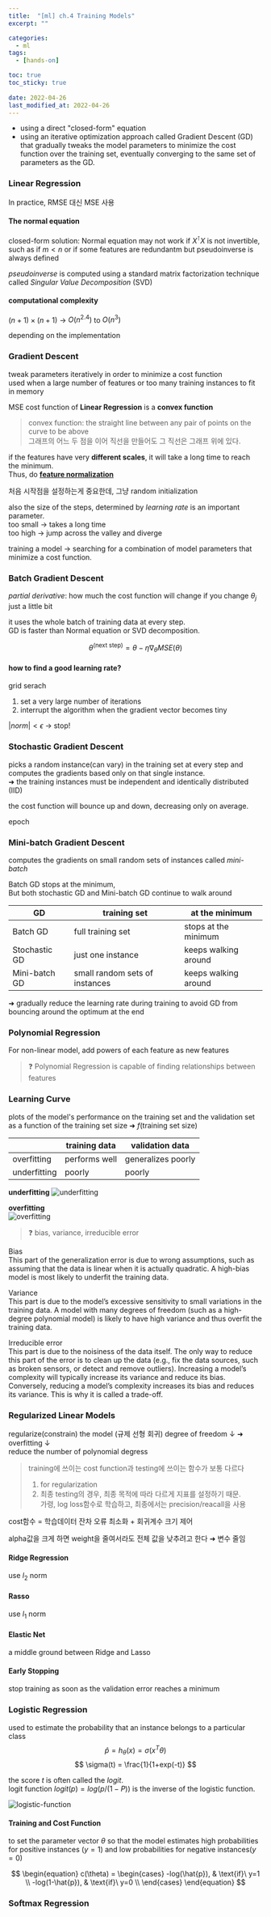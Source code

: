 ```yaml
---
title:  "[ml] ch.4 Training Models"
excerpt: ""

categories:
  - ml
tags:
  - [hands-on]

toc: true
toc_sticky: true
 
date: 2022-04-26
last_modified_at: 2022-04-26
---
```


- using a direct "closed-form" equation
- using an iterative optimization approach called Gradient Descent (GD) that gradually tweaks the model parameters to minimize the cost function over the training set, eventually converging to the same set of parameters as the GD.

### Linear Regression

In practice, RMSE 대신 MSE 사용

#### The normal equation

closed-form solution: 
Normal equation may not work if $X^\intercal X$ is not invertible, such as if $m < n$ or if some features are redundantm but pseudoinverse is always defined

*pseudoinverse* is computed using a standard matrix factorization technique called *Singular Value Decomposition* (SVD)

#### computational complexity

$(n+1)\times (n+1)$ &rarr; $O(n^{2.4})$ to $O(n^{3})$

depending on the implementation

### Gradient Descent

tweak parameters iteratively in order to minimize a cost function  
used when a large number of features or too many training instances to fit in memory

MSE cost function of **Linear Regression** is a **convex function**
> convex function: the straight line between any pair of points on the curve to be above  
> 그래프의 어느 두 점을 이어 직선을 만들어도 그 직선은 그래프 위에 있다.  

if the features have very **different scales**, it will take a long time to reach the minimum.  
Thus, do [**feature normalization**](../quest-for-ml/2022-04-26-quest-ch-1.md#feature-normalization)

처음 시작점을 설정하는게 중요한데, 그냥 random initialization

also the size of the steps, determined by *learning rate* is an important parameter.  
too small &rarr; takes a long time  
too high &rarr; jump across the valley and diverge  

training a model &rarr; searching for a combination of model parameters that minimize a cost function.

### Batch Gradient Descent

*partial derivative*: how much the cost function will change if you change $\theta_{j}$ just a little bit

it uses the whole batch of training data at every step.  
GD is faster than Normal equation or SVD decomposition.

$$
    \theta^{(\text{next step})} = \theta - \eta\nabla_{\theta}MSE(\theta)
$$

#### how to find a good learning rate?

grid serach

1. set a very large number of iterations  
2. interrupt the algorithm when the gradient vector becomes tiny  

$|norm|<\epsilon$ &rarr; stop!

### Stochastic Gradient Descent

picks a random instance(can vary) in the training set at every step and computes the gradients based only on that single instance.  
➜ the training instances must be independent and identically distributed (IID)

the cost function will bounce up and down, decreasing only on average.

epoch

### Mini-batch Gradient Descent

computes the gradients on small random sets of instances called *mini-batch*  

Batch GD stops at the minimum,  
But both stochastic GD and Mini-batch GD continue to walk around

|GD|training set|at the minimum|
|---|---|---|
|Batch GD| full training set| stops at the minimum|
|Stochastic GD| just one instance | keeps walking around|
| Mini-batch GD| small random sets of instances|keeps walking around|

➜ gradually reduce the learning rate during training to avoid GD from bouncing around the optimum at the end

### Polynomial Regression

For non-linear model, add powers of each feature as new features

> ❓ Polynomial Regression is capable of finding relationships between features

### Learning Curve

plots of the model's performance on the training set and the validation set as a function of the training set size ➜ $f(\text{training set size})$

| |training data| validation data|
|---|---|---|
|overfitting|performs well|generalizes poorly|
|underfitting|poorly|poorly|

**underfitting**
![underfitting](https://velog.velcdn.com/images/mk-43/post/ea798f51-ea47-48ab-9440-523195dcdce9/image.png)

**overfitting**  
![overfitting](https://velog.velcdn.com/images/mk-43/post/5143b296-c028-443f-824b-a73856d6c5be/image.png)

> ❓ bias, variance, irreducible error

Bias  
This part of the generalization error is due to wrong assumptions,
such as assuming that the data is linear when it is actually quadratic.
A high-bias model is most likely to underfit the training data.

Variance  
This part is due to the model’s excessive sensitivity to small
variations in the training data. A model with many degrees of
freedom (such as a high-degree polynomial model) is likely to have
high variance and thus overfit the training data.

Irreducible error  
This part is due to the noisiness of the data itself. The only way to
reduce this part of the error is to clean up the data (e.g., fix the data
sources, such as broken sensors, or detect and remove outliers).
Increasing a model’s complexity will typically increase its variance and
reduce its bias. Conversely, reducing a model’s complexity increases its
bias and reduces its variance. This is why it is called a trade-off.

### Regularized Linear Models

regularize(constrain) the model (규제 선형 회귀)
degree of freedom &darr; ➜ overfitting &darr;  
reduce the number of polynomial degress

> training에 쓰이는 cost function과 testing에 쓰이는 함수가 보통 다르다
> 1. for regularization  
> 2. 최종 testing의 경우, 최종 목적에 따라 다르게 지표를 설정하기 때문.  
> 가령, log loss함수로 학습하고, 최종에서는 precision/reacall을 사용

cost함수 = 학습데이터 잔차 오류 최소화 + 회귀계수 크기 제어

alpha값을 크게 하면 weight을 줄여서라도 전체 값을 낮추려고 한다 ➜ 변수 줄임

#### Ridge Regression

use $l_{2}$ norm 

#### Rasso

use $l_{1}$ norm

#### Elastic Net

a middle ground between Ridge and Lasso

#### Early Stopping

stop training as soon as the validation error reaches a minimum

### Logistic Regression

used to estimate the probability that an instance belongs to a particular class  
$$
  \hat{p} = h_{\theta}(x) = \sigma(x^{T}\theta)
$$
$$
  \sigma(t) = \frac{1}{1+exp(-t)}
$$

the score *t* is often called the *logit*.  
logit function $logit(p) = log(p/(1-P))$ is the inverse of the logistic function.  

![logistic-function](https://upload.wikimedia.org/wikipedia/commons/thumb/8/88/Logistic-curve.svg/640px-Logistic-curve.svg.png?1651011186528)

#### Training and Cost Function

to set the parameter vector $\theta$ so that the model estimates high probabilities for positive instances ($y=1$) and low probabilities for negative instances($y=0$)

[//]: <TODO: fix it>
$$
\begin{equation}
  c(\theta) = \begin{cases}
                -log(\hat{p}), & \text{if}\ y=1 \\
                -log(1-\hat{p}), & \text{if}\ y=0 \\
              \end{cases}
\end{equation}
$$

### Softmax Regression

